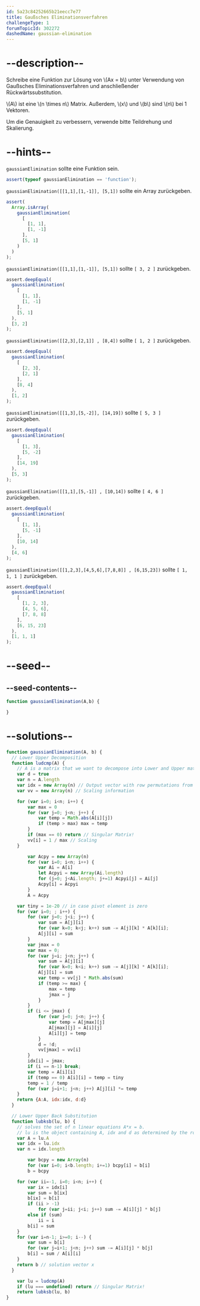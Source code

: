 ```yaml
---
id: 5a23c84252665b21eecc7e77
title: Gaußsches Eliminationsverfahren
challengeType: 1
forumTopicId: 302272
dashedName: gaussian-elimination
---
```


# --description--

Schreibe eine Funktion zur Lösung von \\(Ax = b\\) unter Verwendung von Gaußsches Eliminationsverfahren und anschließender Rückwärtssubstitution.

\\(A\\) ist eine \\(n \\times n\\) Matrix. Außerdem, \\\(x\\) und \\(b\\) sind \\(n\\) bei 1 Vektoren.

Um die Genauigkeit zu verbessern, verwende bitte Teildrehung und Skalierung.

# --hints--

`gaussianElimination` sollte eine Funktion sein.

```js
assert(typeof gaussianElimination == 'function');
```

`gaussianElimination([[1,1],[1,-1]], [5,1])` sollte ein Array zurückgeben.

```js
assert(
  Array.isArray(
    gaussianElimination(
      [
        [1, 1],
        [1, -1]
      ],
      [5, 1]
    )
  )
);
```

`gaussianElimination([[1,1],[1,-1]], [5,1])` sollte `[ 3, 2 ]` zurückgeben.

```js
assert.deepEqual(
  gaussianElimination(
    [
      [1, 1],
      [1, -1]
    ],
    [5, 1]
  ),
  [3, 2]
);
```

`gaussianElimination([[2,3],[2,1]] , [8,4])` sollte `[ 1, 2 ]` zurückgeben.

```js
assert.deepEqual(
  gaussianElimination(
    [
      [2, 3],
      [2, 1]
    ],
    [8, 4]
  ),
  [1, 2]
);
```

`gaussianElimination([[1,3],[5,-2]], [14,19])` sollte `[ 5, 3 ]` zurückgeben.

```js
assert.deepEqual(
  gaussianElimination(
    [
      [1, 3],
      [5, -2]
    ],
    [14, 19]
  ),
  [5, 3]
);
```

`gaussianElimination([[1,1],[5,-1]] , [10,14])` sollte `[ 4, 6 ]` zurückgeben.

```js
assert.deepEqual(
  gaussianElimination(
    [
      [1, 1],
      [5, -1]
    ],
    [10, 14]
  ),
  [4, 6]
);
```

`gaussianElimination([[1,2,3],[4,5,6],[7,8,8]] , [6,15,23])` sollte `[ 1, 1, 1 ]` zurückgeben.

```js
assert.deepEqual(
  gaussianElimination(
    [
      [1, 2, 3],
      [4, 5, 6],
      [7, 8, 8]
    ],
    [6, 15, 23]
  ),
  [1, 1, 1]
);
```

# --seed--

## --seed-contents--

```js
function gaussianElimination(A,b) {

}
```

# --solutions--

```js
function gaussianElimination(A, b) {
  // Lower Upper Decomposition
  function ludcmp(A) {
    // A is a matrix that we want to decompose into Lower and Upper matrices.
    var d = true
    var n = A.length
    var idx = new Array(n) // Output vector with row permutations from partial pivoting
    var vv = new Array(n) // Scaling information

    for (var i=0; i<n; i++) {
        var max = 0
        for (var j=0; j<n; j++) {
            var temp = Math.abs(A[i][j])
            if (temp > max) max = temp
        }
        if (max == 0) return // Singular Matrix!
        vv[i] = 1 / max // Scaling
    }

        var Acpy = new Array(n)
        for (var i=0; i<n; i++) {
            var Ai = A[i]
            let Acpyi = new Array(Ai.length)
            for (j=0; j<Ai.length; j+=1) Acpyi[j] = Ai[j]
            Acpy[i] = Acpyi
        }
        A = Acpy

    var tiny = 1e-20 // in case pivot element is zero
    for (var i=0; ; i++) {
        for (var j=0; j<i; j++) {
            var sum = A[j][i]
            for (var k=0; k<j; k++) sum -= A[j][k] * A[k][i];
            A[j][i] = sum
        }
        var jmax = 0
        var max = 0;
        for (var j=i; j<n; j++) {
            var sum = A[j][i]
            for (var k=0; k<i; k++) sum -= A[j][k] * A[k][i];
            A[j][i] = sum
            var temp = vv[j] * Math.abs(sum)
            if (temp >= max) {
                max = temp
                jmax = j
            }
        }
        if (i <= jmax) {
            for (var j=0; j<n; j++) {
                var temp = A[jmax][j]
                A[jmax][j] = A[i][j]
                A[i][j] = temp
            }
            d = !d;
            vv[jmax] = vv[i]
        }
        idx[i] = jmax;
        if (i == n-1) break;
        var temp = A[i][i]
        if (temp == 0) A[i][i] = temp = tiny
        temp = 1 / temp
        for (var j=i+1; j<n; j++) A[j][i] *= temp
    }
    return {A:A, idx:idx, d:d}
  }

  // Lower Upper Back Substitution
  function lubksb(lu, b) {
    // solves the set of n linear equations A*x = b.
    // lu is the object containing A, idx and d as determined by the routine ludcmp.
    var A = lu.A
    var idx = lu.idx
    var n = idx.length

        var bcpy = new Array(n)
        for (var i=0; i<b.length; i+=1) bcpy[i] = b[i]
        b = bcpy

    for (var ii=-1, i=0; i<n; i++) {
        var ix = idx[i]
        var sum = b[ix]
        b[ix] = b[i]
        if (ii > -1)
            for (var j=ii; j<i; j++) sum -= A[i][j] * b[j]
        else if (sum)
            ii = i
        b[i] = sum
    }
    for (var i=n-1; i>=0; i--) {
        var sum = b[i]
        for (var j=i+1; j<n; j++) sum -= A[i][j] * b[j]
        b[i] = sum / A[i][i]
    }
    return b // solution vector x
  }

    var lu = ludcmp(A)
    if (lu === undefined) return // Singular Matrix!
    return lubksb(lu, b)
}
```
